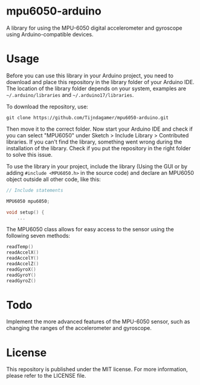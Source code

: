 # mpu6050-arduino

A library for using the MPU-6050 digital accelerometer and gyroscope using Arduino-compatible devices.

# Usage

Before you can use this library in your Arduino project, you need to download and place this
repository in the library folder of your Arduino IDE. The location of the library folder depends on your system,
examples are `~/.arduino/libraries` and `~/.arduino17/libraries`.

To download the repository, use:
```
git clone https://github.com/Tijndagamer/mpu6050-arduino.git
```

Then move it to the correct folder. Now start your Arduino IDE and check if you can select "MPU6050" under
Sketch > Include Library > Contributed libraries. If you can't find the library, something went wrong during
the installation of the library. Check if you put the repository in the right folder to solve this issue.

To use the library in your project, include the library (Using the GUI or by adding `#include <MPU6050.h>` in
the source code) and declare an MPU6050 object outside all other code, like this:

```c
// Include statements

MPU6050 mpu6050;

void setup() {
    ...
```

The MPU6050 class allows for easy access to the sensor using the following seven methods:

```c
readTemp()
readAccelX()
readAccelY()
readAccelZ()
readGyroX()
readGyroY()
readGyroZ()
```

# Todo

Implement the more advanced features of the MPU-6050 sensor, such as changing the ranges of the accelerometer
and gyroscope.

# License

This repository is published under the MIT license. For more information, please refer to the LICENSE file.

